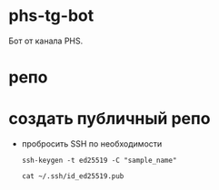 # phs-tg-bot
Бот от канала PHS.

# репо

# создать публичный репо

- пробросить SSH по необходимости

    `ssh-keygen -t ed25519 -C "sample_name"`

    `cat ~/.ssh/id_ed25519.pub`

